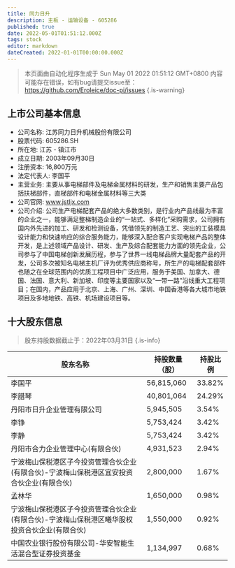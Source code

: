 ```yaml
---
title: 同力日升
description: 主板 - 运输设备 - 605286
published: true
date: 2022-05-01T01:51:12.000Z
tags: stock
editor: markdown
dateCreated: 2022-01-01T00:00:00.000Z
---
```


> 本页面由自动化程序生成于 Sun May 01 2022 01:51:12 GMT+0800
> 内容可能存在错误，如有bug请提交issue至：https://github.com/Eroleice/doc-pi/issues
{.is-warning}

## 上市公司基本信息
- 公司名称: 江苏同力日升机械股份有限公司
- 股票代码: 605286.SH
- 所在地: 江苏 - 镇江市
- 成立日期: 2003年09月30日
- 注册资本: 16,800万元
- 法定代表人: 李国平
- 主营业务: 主要从事电梯部件及电梯金属材料的研发，生产和销售主要产品包括扶梯部件，直梯部件和电梯金属材料等三大类
- 公司官网: www.jstljx.com
- 公司介绍: 公司生产电梯配套产品的绝大多数类别，是行业内产品线最为丰富的企业之一，能够满足整梯制造企业的“一站式、多样化”采购需求，公司拥有国内外先进的加工、研发和检测设备，凭借领先的制造工艺、突出的工装模具设计能力和快速响应的综合服务能力，能够深入配合客户实现电梯产品的整体开发，是上述领域产品设计、研发、生产及综合配套能力方面的领先企业，公司参与了中国电梯创新发展历程，参与了世界一线电梯品牌大量配套产品的开发，公司多次被知名电梯主机厂评为优秀供应商称号，所生产的电梯配套部件也随之在全球范围内的优质工程项目中广泛应用，服务于美国、加拿大、德国、法国、意大利、新加坡、印度等主要国家以及“一带一路”沿线重大工程项目；在国内，产品应用于北京、上海、广州、深圳、中国香港等各大城市地铁项目及多地地铁、高铁、机场建设项目等。


## 十大股东信息
> 股东持股数据截止于：2022年03月31日
{.is-info}

| 股东名称 | 持股数量（股） | 持股比例 |
| --- | --- | --- |
| 李国平 | 56,815,060 | 33.82% |
| 李腊琴 | 40,801,064 | 24.29% |
| 丹阳市日升企业管理有限公司 | 5,945,505 | 3.54% |
| 李铮 | 5,753,424 | 3.42% |
| 李静 | 5,753,424 | 3.42% |
| 丹阳市合力企业管理中心(有限合伙) | 4,931,523 | 2.94% |
| 宁波梅山保税港区子今投资管理合伙企业(有限合伙)-宁波梅山保税港区宜安投资合伙企业(有限合伙) | 2,800,000 | 1.67% |
| 孟林华 | 1,650,000 | 0.98% |
| 宁波梅山保税港区子今投资管理合伙企业(有限合伙)-宁波梅山保税港区曦华股权投资合伙企业(有限合伙) | 1,550,000 | 0.92% |
| 中国农业银行股份有限公司-华安智能生活混合型证券投资基金 | 1,134,997 | 0.68% |




